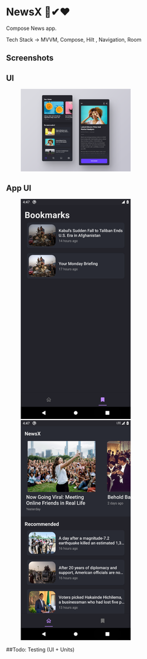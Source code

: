# NewsX 🔑✔❤
Compose News app.

Tech Stack -> 
MVVM, Compose, Hilt , Navigation, Room

## Screenshots 

## UI

<p float="left">
  <img src="https://raw.githubusercontent.com/vedraj360/NewsX/master/screenshots/news.png" width="300"   hspace="40"/>
</p>

## App UI

<p float="left">
  <img src="https://raw.githubusercontent.com/vedraj360/NewsX/master/screenshots/s1.png" width="300"   hspace="40"/>
  <img src="https://raw.githubusercontent.com/vedraj360/NewsX/master/screenshots/s2.png" width="300"   hspace="40"/> 
</p>

##Todo:
Testing (UI + Units)

